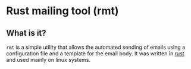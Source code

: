 # Rust mailing tool (rmt)

## What is it?
`rmt` is a simple utility that allows the automated sending of emails using a configuration file and a template for the email body.
It was written in [rust](https://www.rust-lang.org/) and used mainly on linux systems.

